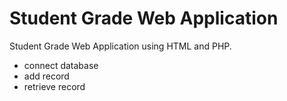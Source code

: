 # Student Grade Web Application

Student Grade Web Application using HTML and PHP.

- connect database
- add record
- retrieve record
